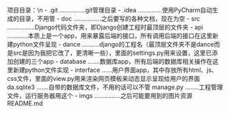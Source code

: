 项目目录：\n
	- .git ...............git管理目录
	- .idea ..............使用PyCharm自动生成的目录，不用管
	- doc ................之后要写的各种文档，现在为空
	- src ................Django代码文件夹，即Django创建工程时最顶层的文件夹
		- api ............本质上是一个app，用来暴露后端的接口，所有调用后端的接口在这里新建python文件呈现
		- dance ..........django的工程名（最顶层文件夹不是dance而是src是因为我把它改了，更清晰一些），里面的settings.py用来设置，这里已添加创建的三个app
		- database .......数据库app，所有后端的数据库相关操作在这里新建python文件实现
		- interface ......用户界面app，其中存放所有html、js、css文件，里面的view.py用来渲染网页模板来动态显示呈现给用户的界面
		da.sqlite3 .......自带的数据库文件，不用的话可以不管
		manage.py ........工程管理文件，运行服务器用这个
	- imgs ...............之后可能要用到的图片资源
	README.md